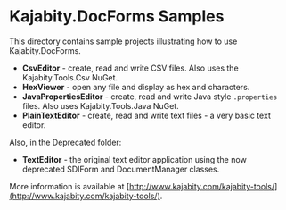 Kajabity.DocForms Samples
=========================

This directory contains sample projects illustrating how to use Kajabity.DocForms.

* **CsvEditor** - create, read and write CSV files.  Also uses the Kajabity.Tools.Csv NuGet.
* **HexViewer** - open any file and display as hex and characters.
* **JavaPropertiesEditor** - create, read and write Java style `.properties` files.  Also uses Kajabity.Tools.Java NuGet.
* **PlainTextEditor** - create, read and write text files - a very basic text editor.

Also, in the Deprecated folder:

* **TextEditor** - the original text editor application using the now deprecated SDIForm and DocumentManager classes.

More information is available at [http://www.kajabity.com/kajabity-tools/](http://www.kajabity.com/kajabity-tools/).
